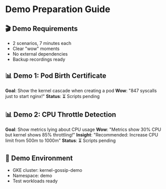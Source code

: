 # Demo Preparation Guide

## 🎬 Demo Requirements
- 2 scenarios, 7 minutes each
- Clear "wow" moments
- No external dependencies
- Backup recordings ready

## 📊 Demo 1: Pod Birth Certificate
**Goal**: Show the kernel cascade when creating a pod
**Wow**: "847 syscalls just to start nginx!"
**Status**: ⏳ Scripts pending

## 📊 Demo 2: CPU Throttle Detection
**Goal**: Show metrics lying about CPU usage
**Wow**: "Metrics show 30% CPU but kernel shows 85% throttling!"
**Insight**: "Recommended: Increase CPU limit from 500m to 1000m"
**Status**: ⏳ Scripts pending

## 🔧 Demo Environment
- GKE cluster: kernel-gossip-demo
- Namespace: demo
- Test workloads ready